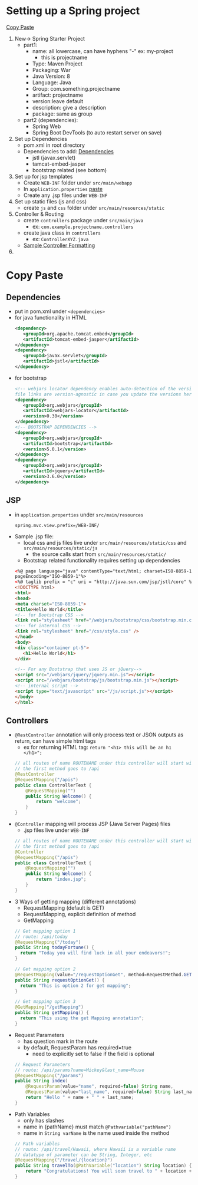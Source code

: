 # Setting up a Spring project
[Copy Paste](#copy-paste)
1. New-> Spring Starter Project
   - part1:
      - name: all lowercase, can have hyphens "-" ex: my-project
        - this is projectname
      - Type: Maven Project
      - Packaging: War
      - Java Version: 8
      - Language: Java
      - Group: com.something.projectname
      - artifact: projectname
      - version:leave default
      - description: give a description
      - package: same as group
    - part2 (dependencies):
      - Spring Web
      - Spring Boot DevTools (to auto restart server on save)
2. Set up Dependencies
   - pom.xml in root directory
   - Dependencies to add: [Dependencies](#dependencies)
     - jstl (javax.servlet)
     - tamcat-embed-jasper
     - bootstrap related (see bottom)
3. Set up for jsp templates
    - Create ```WEB-INF``` folder under ```src/main/webapp```
    - In ```application.properties``` [paste](#jsp)
    - Create any .jsp files under ```WEB-INF```
4. Set up static files (js and css)
    - create ```js``` and ```css``` folder under ```src/main/resources/static```
5. Controller & Routing
   - create ```controllers``` package under ```src/main/java```
     - ex: ```com.example.projectname.controllers```
   - create java class in ```controllers```
     - ex: `ControllerXYZ.java`
   - [Sample Controller Formatting](#controllers)
6. 




# Copy Paste
## Dependencies
   - put in pom.xml under ```<dependencies>```
   - for java functionality in HTML
     ``` xml
     <dependency>
     	<groupId>org.apache.tomcat.embed</groupId>
     	<artifactId>tomcat-embed-jasper</artifactId>
     </dependency>
     <dependency>
     	<groupId>javax.servlet</groupId>
     	<artifactId>jstl</artifactId>
     </dependency>
     ```
   - for bootstrap
     ``` xml
     <!-- webjars locator dependency enables auto-detection of the version, so your .jsp 
     file links are version-agnostic in case you update the versions here in your pom later -->
     <dependency>
       	<groupId>org.webjars</groupId>
       	<artifactId>webjars-locator</artifactId>
       	<version>0.30</version>
     </dependency>
     <!-- BOOTSTRAP DEPENDENCIES -->
     <dependency>
     	<groupId>org.webjars</groupId>
     	<artifactId>bootstrap</artifactId>
     	<version>5.0.1</version>
     </dependency>
     <dependency>
     	<groupId>org.webjars</groupId>
     	<artifactId>jquery</artifactId>
     	<version>3.6.0</version>
     </dependency>
     ```

## JSP
  - in ```application.properties``` under ```src/main/resources```
     ```
     spring.mvc.view.prefix=/WEB-INF/
     ```
   - Sample .jsp file:
     - local css and js files live under ```src/main/resources/static/css``` and ```src/main/resources/static/js```
       - the source calls start from ```src/main/resources/static/```
     - Bootstrap related functionality requires setting up dependencies
     ```html
     <%@ page language="java" contentType="text/html; charset=ISO-8859-1"
     pageEncoding="ISO-8859-1"%>
     <%@ taglib prefix = "c" uri = "http://java.sun.com/jsp/jstl/core" %>
     <!DOCTYPE html>
     <html>
     <head>
     <meta charset="ISO-8859-1">
     <title>Hello World</title>
     <!-- for Bootstrap CSS -->
     <link rel="stylesheet" href="/webjars/bootstrap/css/bootstrap.min.css" />
     <!-- for internal CSS -->
     <link rel="stylesheet" href="/css/style.css" />
     </head>
     <body>
     <div class="container pt-5">
        <h1>Hello World</h1>
     </div>

     <!-- For any Bootstrap that uses JS or jQuery-->
     <script src="/webjars/jquery/jquery.min.js"></script>
     <script src="/webjars/bootstrap/js/bootstrap.min.js"></script>
     <!-- internal script -->
     <script type="text/javascript" src="/js/script.js"></script>
     </body>
     </html>
     ```

## Controllers
   - `@RestController` annotation will only process text or JSON outputs as return, can have simple html tags
     - ex for returning HTML tag: `return "<h1> this will be an h1 </h1>";`
      ```java
      // all routes of name ROUTENAME under this controller will start with route of /api/ROUTNAME
      // the first method goes to /api
      @RestController
      @RequestMapping("/apis")
      public class ControllerText {
          @RequestMapping("")
          public String Welcome() {
              return "welcome";
          }
      }
      ```
   - `@Controller` mapping will process JSP (Java Server Pages) files
     - .jsp files live under ```WEB-INF```
      ```java
      // all routes of name ROUTENAME under this controller will start with route of /api/ROUTNAME
      // the first method goes to /api
      @Controller
      @RequestMapping("/apis") 
      public class ControllerText {
          @RequestMapping("") 
          public String Welcome() {
              return "index.jsp";
          }
      }
      ```
   - 3 Ways of getting mapping (different annotations)
     - RequestMapping (default is GET)
     - RequestMapping, explicit definition of method
     - GetMapping
     ```java
     // Get mapping option 1
     // route: /api/today
     @RequestMapping("/today") 
     public String todayFortune() {
       return "Today you will find luck in all your endeavors!";
     }

     // Get mapping option 2
     @RequestMapping(value="/requestOptionGet", method=RequestMethod.GET)
     public String requestOptionGet() {
       return "This is option 2 for get mapping";
     }

     // Get mapping option 3
     @GetMapping("/getMapping")
     public String getMapping() {
       return "This using the get Mapping annotation";
     }
     ```
   - Request Parameters
     - has question mark in the route
     - by default, RequestParam has required=true
       - need to explicitly set to false if the field is optional
     ```java
     // Request Parameters
     // route: /api/params?name=Mickey&last_name=Mouse
     @RequestMapping("/params") 
     public String index(
         @RequestParam(value="name", required=false) String name, 
         @RequestParam(value="last_name", required=false) String last_name, ) {
         return "Hello " + name + " " + last_name;
     }
     ```
   - Path Variables
     - only has slashes
     - name in {pathName} must match `@Pathvariable("pathName")` 
     - name in `String varName` is the name used inside the method
     ```java
     // Path variables
     // route: /api/travel/Hawaii, where Hawaii is a variable name
     // datatype of parameter can be String, Integer, etc
     @RequestMapping("/travel/{location}") 
     public String travelTo(@PathVariable("location") String location) { 
         return "Congratulations! You will soon travel to " + location + "!";
     }
     ```